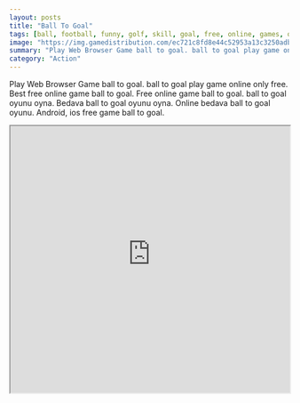 ```yaml
---
layout: posts
title: "Ball To Goal"
tags: [ball, football, funny, golf, skill, goal, free, online, games, oyna, game, free, games, play, play, games]
image: "https://img.gamedistribution.com/ec721c8fd8e44c52953a13c3250adb50-512x384.jpeg"
summary: "Play Web Browser Game ball to goal. ball to goal play game online only free. Best free online game ball to goal. Free online game ball to goal. ball to goal oyunu oyna. Bedava ball to goal oyunu oyna. Online bedava ball to goal oyunu. Android, ios free game ball to goal."
category: "Action"
---
```


Play Web Browser Game ball to goal. ball to goal play game online only free. Best free online game ball to goal. Free online game ball to goal. ball to goal oyunu oyna. Bedava ball to goal oyunu oyna. Online bedava ball to goal oyunu. Android, ios free game ball to goal.

<iframe width="100%" height="480px;" src="https://html5.gamedistribution.com/ec721c8fd8e44c52953a13c3250adb50/"></iframe>